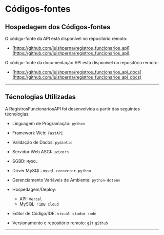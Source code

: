 # Códigos-fontes

## Hospedagem dos Códigos-fontes

O código-fonte da API está disponível no repositório remoto:

- [https://github.com/luishperna/registros_funcionarios_api](https://github.com/luishperna/registros_funcionarios_api)

O código-fonte da documentação API está disponível no repositório remoto:

- [https://github.com/luishperna/registros_funcionarios_api_docs](https://github.com/luishperna/registros_funcionarios_api_docs)

---

## Técnologias Utilizadas

A RegistrosFuncionariosAPI foi desenvolvida a partir das seguintes técnologias:

- Linguagem de Programação: `python`

- Framework Web: `FastAPI`

- Validação de Dados: `pydantic`

- Servidor Web ASGI: `uvicorn`

- SGBD: `MySQL`

- Driver MySQL: `mysql-connector-python`

- Gerenciamento Variáveis de Ambiente: `python-dotenv`

- Hospedagem/Deploy:
    - API: `Vercel`
    - MySQL: `TiDB Cloud`

- Editor de Código/IDE: `visual studio code`

- Versionamento e repositório remoto: `git` `github`

---